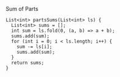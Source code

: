 Sum of Parts

    List<int> partsSums(List<int> ls) {
      List<int> sums = [];
      int sum = ls.fold(0, (a, b) => a + b);
      sums.add(sum);
      for (int i = 0; i < ls.length; i++) {
        sum -= ls[i];
        sums.add(sum);
      }
      return sums;
    }
